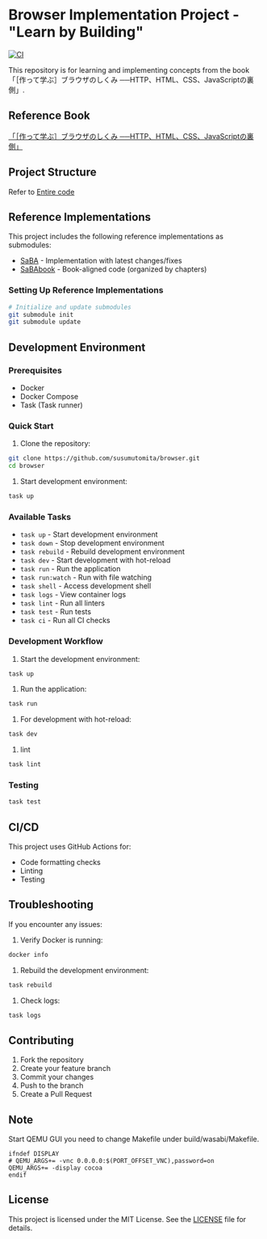 # Browser Implementation Project - "Learn by Building"

[![CI](https://github.com/susumutomita/browser/actions/workflows/ci.yml/badge.svg?branch=main)](https://github.com/susumutomita/browser/actions/workflows/ci.yml)

This repository is for learning and implementing concepts from the book 「［作って学ぶ］ブラウザのしくみ ──HTTP、HTML、CSS、JavaScriptの裏側」.

## Reference Book

[「［作って学ぶ］ブラウザのしくみ ──HTTP、HTML、CSS、JavaScriptの裏側」](https://direct.gihyo.jp/view/item/000000003560)

## Project Structure

Refer to
[Entire code](https://uithub.com/susumutomita/browser)

## Reference Implementations

This project includes the following reference implementations as submodules:

- [SaBA](https://github.com/d0iasm/saba) - Implementation with latest changes/fixes
- [SaBAbook](https://github.com/d0iasm/sababook) - Book-aligned code (organized by chapters)

### Setting Up Reference Implementations

```bash
# Initialize and update submodules
git submodule init
git submodule update
```

## Development Environment

### Prerequisites

- Docker
- Docker Compose
- Task (Task runner)

### Quick Start

1. Clone the repository:

```bash
git clone https://github.com/susumutomita/browser.git
cd browser
```

1. Start development environment:

```bash
task up
```

### Available Tasks

- `task up` - Start development environment
- `task down` - Stop development environment
- `task rebuild` - Rebuild development environment
- `task dev` - Start development with hot-reload
- `task run` - Run the application
- `task run:watch` - Run with file watching
- `task shell` - Access development shell
- `task logs` - View container logs
- `task lint` - Run all linters
- `task test` - Run tests
- `task ci` - Run all CI checks

### Development Workflow

1. Start the development environment:

```bash
task up
```

1. Run the application:

```bash
task run
```

1. For development with hot-reload:

```bash
task dev
```

1. lint

```bash
task lint
```

### Testing

```bash
task test
```

## CI/CD

This project uses GitHub Actions for:

- Code formatting checks
- Linting
- Testing

## Troubleshooting

If you encounter any issues:

1. Verify Docker is running:

```bash
docker info
```

1. Rebuild the development environment:

```bash
task rebuild
```

1. Check logs:

```bash
task logs
```

## Contributing

1. Fork the repository
2. Create your feature branch
3. Commit your changes
4. Push to the branch
5. Create a Pull Request

## Note

Start QEMU GUI you need to change Makefile under build/wasabi/Makefile.

```build/wasabi/Makefile
ifndef DISPLAY
# QEMU_ARGS+= -vnc 0.0.0.0:$(PORT_OFFSET_VNC),password=on
QEMU_ARGS+= -display cocoa
endif
```

## License

This project is licensed under the MIT License. See the [LICENSE](LICENSE) file for details.
